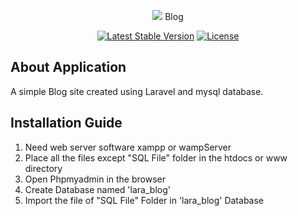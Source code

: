 <p align="center"><img src="https://laravel.com/assets/img/components/logo-laravel.svg"> Blog</p>

<p align="center">
<a href="https://packagist.org/packages/laravel/framework"><img src="https://poser.pugx.org/laravel/framework/v/stable.svg" alt="Latest Stable Version"></a>
<a href="https://packagist.org/packages/laravel/framework"><img src="https://poser.pugx.org/laravel/framework/license.svg" alt="License"></a>
</p>

## About Application

A simple Blog site created using Laravel and mysql database.

## Installation Guide 

1. Need web server software xampp or wampServer
2. Place all the files except "SQL File" folder in the htdocs or www directory
3. Open Phpmyadmin in the browser
4. Create Database named 'lara_blog'
5. Import the file of "SQL File" Folder in 'lara_blog' Database 

